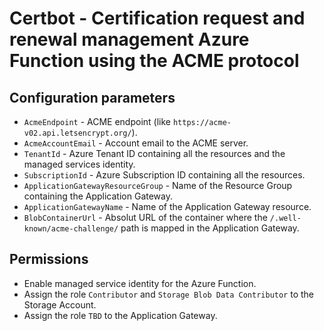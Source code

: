# Certbot - Certification request and renewal management Azure Function using the ACME protocol

## Configuration parameters

- `AcmeEndpoint` - ACME endpoint (like `https://acme-v02.api.letsencrypt.org/`).
- `AcmeAccountEmail` - Account email to the ACME server.
- `TenantId` - Azure Tenant ID containing all the resources and the managed services identity.
- `SubscriptionId` - Azure Subscription ID containing all the resources.
- `ApplicationGatewayResourceGroup` - Name of the Resource Group containing the Application Gateway.
- `ApplicationGatewayName` - Name of the Application Gateway resource.
- `BlobContainerUrl` - Absolut URL of the container where the `/.well-known/acme-challenge/` path is mapped in the Application Gateway.

## Permissions

- Enable managed service identity for the Azure Function.
- Assign the role `Contributor` and `Storage Blob Data Contributor` to the Storage Account.
- Assign the role `TBD` to the Application Gateway.
